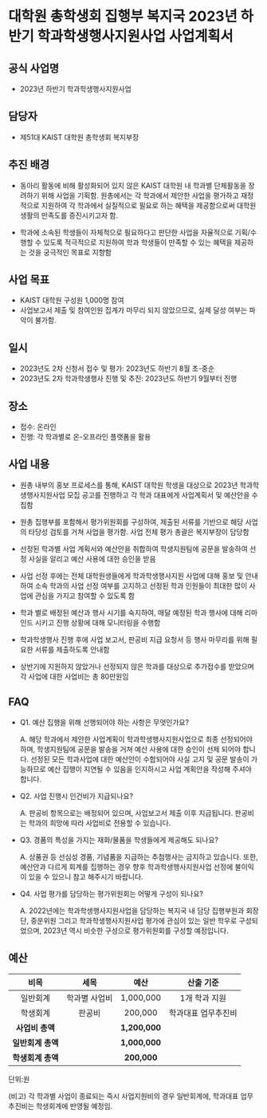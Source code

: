 대학원 총학생회 집행부 복지국 2023년 하반기 학과학생행사지원사업 사업계획서
===

## 공식 사업명
- 2023년 하반기 학과학생행사지원사업

## 담당자
- 제51대 KAIST 대학원 총학생회 복지부장

## 추진 배경
- 동아리 활동에 비해 활성화되어 있지 않은 KAIST 대학원 내 학과별 단체활동을 장려하기 위해 사업을 기획함. 원총에서는 각 학과에서 제안한 사업을 평가하고 재정적으로 지원하여 각 학과에서 실질적으로 필요로 하는 혜택을 제공함으로써 대학원 생활의 만족도를 증진시키고자 함.

- 학과에 소속된 학생들이 자체적으로 필요하다고 판단한 사업을 자율적으로 기획/수행할 수 있도록 적극적으로 지원하여 학과 학생들이 만족할 수 있는 혜택을 제공하는 것을 궁극적인 목표로 지향함

## 사업 목표
- KAIST 대학원 구성원 1,000명 참여 
- 사업보고서 제출 및 참여인원 집계가 마무리 되지 않았으므로, 실제 달성 여부는 파악이 불가함.

## 일시
- 2023년도 2차 신청서 접수 및 평가: 2023년도 하반기 8월 초-중순
- 2023년도 2차 학과학생행사 진행 및 추진: 2023년도 하반기 9월부터 진행

## 장소
- 접수: 온라인
- 진행: 각 학과별로 온-오프라인 플랫폼을 활용

## 사업 내용
- 원총 내부의 홍보 프로세스를 통해, KAIST 대학원 학생을 대상으로 2023년 학과학생행사지원사업 모집 공고를 진행하고 각 학과 대표에게 사업계획서 및 예산안을 수집함

- 원총 집행부를 포함해서 평가위원회를 구성하여, 제출된 서류를 기반으로 해당 사업의 타당성 검토를 거쳐 사업을 평가함. 사업 전체 평가 총괄은 복지부장이 담당함

- 선정된 학과별 사업 계획서와 예산안을 취합하여 학생지원팀에 공문을 발송하여 선정 사실을 알리고 예산 사용에 대한 승인을 받음

- 사업 선정 후에는 전체 대학원생들에게 학과학생행사지원 사업에 대해 홍보 및 안내하여 소속 학과의 사업 선정 여부를 고지하고 선정된 학과 인원들이 최대한 많이 사업에 관심을 가지고 참여할 수 있도록 함

- 학과 별로 배정된 예산과 행사 시기를 숙지하여, 매달 예정된 학과 행사에 대해 리마인드 시키고 진행 상황에 대해 모니터링을 수행함

- 학과학생행사 진행 후에 사업 보고서, 판공비 지급 요청서 등 행사 마무리를 위해 필요한 서류를 제출하도록 안내함

- 상반기에 지원하지 않았거나 선정되지 않은 학과를 대상으로 추가접수를 받았으며 각 사업에 대한 사업비는 총 80만원임 

## FAQ

- Q1. 예산 집행을 위해 선행되어야 하는 사항은 무엇인가요?

	A. 해당 학과에서 제안한 사업계획이 학과학생행사지원사업으로 최종 선정되어야 하며, 학생지원팀에 공문을 발송을 거쳐 예산 사용에 대한 승인이 선제 되어야 합니다. 선정된 모든 학과사업에 대한 예산안이 수합되어야 사실 고지 및 공문 발송이 가능하므로 예산 집행이 지연될 수 있음을 인지하시고 사업 계획안을 작성해 주셔야 합니다.

- Q2. 사업 진행시 인건비가 지급되나요?

	A. 판공비 항목으로는 배정되어 있으며, 사업보고서 제출 이후 지급됩니다. 판공비는 학과의 희망에 따라 사업비로 전용할 수 있습니다.

- Q3. 경품의 특성을 가지는 재화/물품을 학생들에게 제공해도 되나요?

	A. 상품권 등 선심성 경품, 기념품을 지급하는 추첨행사는 금지하고 있습니다. 또한, 예산안과 다르게 회계를 집행하는 경우 향후 학과학생행사지원사업 선정에 불이익이 있을 수 있으니 참고 해주시기 바랍니다.

- Q4. 사업 평가를 담당하는 평가위원회는 어떻게 구성이 되나요?

	A. 2022년에는 학과학생행사지원사업을 담당하는 복지국 내 담당 집행부원과 회장단, 중운위원 그리고 학과학생행사지원사업 평가에 관심이 있는 일반 학우로 구성되었으며, 2023년 역시 비슷한 구성으로 평가위원회를 구성할 예정입니다.

## 예산

|  **비목** |   **세목**   | **예산** |  **산출 기준** |
|:----------:|:------------:|:--------:|:--------:|
|일반회계| 학과별 사업비 |  1,000,000 | 1개 학과 지원 |
|학생회계| 판공비 |  200,000 | 학과대표 업무추진비 |
|   **사업비 총액**  |        | **1,200,000** |       |
|   **일반회계 총액**  |        | **1,000,000** |       |
|   **학생회계 총액**  |        | **200,000** |       |

단위:원 

(비고) 각 학과별 사업이 종료되는 즉시 사업지원비의 경우 일반회계에, 학과대표 업무추진비는 학생회계에 반영될 예정임.

